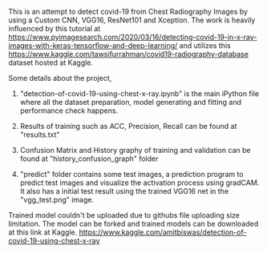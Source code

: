 This is an attempt to detect covid-19 from Chest Radiography Images by using a Custom CNN, VGG16, ResNet101 and Xception. The work is heavily influenced by this tutorial at https://www.pyimagesearch.com/2020/03/16/detecting-covid-19-in-x-ray-images-with-keras-tensorflow-and-deep-learning/ and utilizes this https://www.kaggle.com/tawsifurrahman/covid19-radiography-database dataset hosted at Kaggle.

Some details about the project,

1. "detection-of-covid-19-using-chest-x-ray.ipynb" is the main iPython file where all the dataset preparation, model generating and fitting and performance check happens.

2. Results of training such as ACC, Precision, Recall can be found at "results.txt"

3. Confusion Matrix and History graphy of training and validation can be found at "history_confusion_graph" folder

 4. "predict" folder contains some test images, a prediction program to predict test images and visualize the activation process using gradCAM. It also has a initial test result using the trained VGG16 net in the "vgg_test.png" image.
 
Trained model couldn't be uploaded due to githubs file uploading size limitation. The model can be forked and trained models can be downloaded at this link at Kaggle.
https://www.kaggle.com/amitbiswas/detection-of-covid-19-using-chest-x-ray
